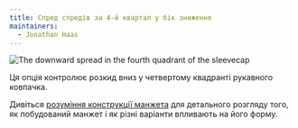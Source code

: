 ```yaml
---
title: Спред спредів за 4-й квартал у бік зниження
maintainers:
  - Jonathan Haas
---
```


![The downward spread in the fourth quadrant of the sleevecap](./sleevecapq4spread2.svg)

Ця опція контролює розкид вниз у четвертому квадранті рукавного ковпачка.

<Tip>

Дивіться [розуміння конструкції манжета](/docs/designs/brian/options#understanding-the-sleevecap) для детального
розгляду того, як побудований манжет і як різні варіанти впливають на його форму.

</Tip>
